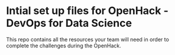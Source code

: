 # Intial set up files for OpenHack - DevOps for Data Science

This repo contains all the resources your team will need in order to complete the challenges during the OpenHack. 